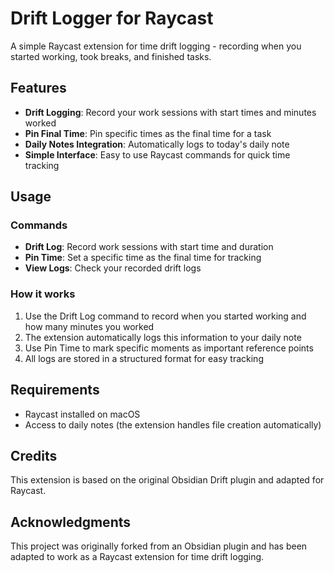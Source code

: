 # Drift Logger for Raycast

A simple Raycast extension for time drift logging - recording when you started working, took breaks, and finished tasks.

## Features

- **Drift Logging**: Record your work sessions with start times and minutes worked
- **Pin Final Time**: Pin specific times as the final time for a task
- **Daily Notes Integration**: Automatically logs to today's daily note
- **Simple Interface**: Easy to use Raycast commands for quick time tracking

## Usage

### Commands

- **Drift Log**: Record work sessions with start time and duration
- **Pin Time**: Set a specific time as the final time for tracking
- **View Logs**: Check your recorded drift logs

### How it works

1. Use the Drift Log command to record when you started working and how many minutes you worked
2. The extension automatically logs this information to your daily note
3. Use Pin Time to mark specific moments as important reference points
4. All logs are stored in a structured format for easy tracking

## Requirements

- Raycast installed on macOS
- Access to daily notes (the extension handles file creation automatically)

## Credits

This extension is based on the original Obsidian Drift plugin and adapted for Raycast.

## Acknowledgments

This project was originally forked from an Obsidian plugin and has been adapted to work as a Raycast extension for time drift logging.
